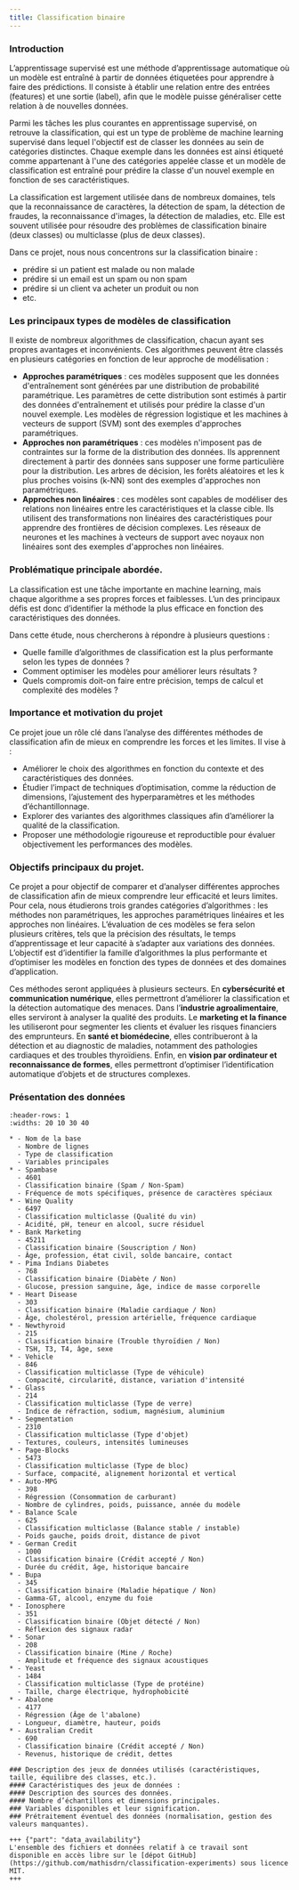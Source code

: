 ```yaml
---
title: Classification binaire
---
```


### Introduction

L’apprentissage supervisé est une méthode d’apprentissage automatique où un modèle est entraîné à partir de données étiquetées pour apprendre à faire des prédictions. Il consiste à établir une relation entre des entrées (features) et une sortie (label), afin que le modèle puisse généraliser cette relation à de nouvelles données.

Parmi les tâches les plus courantes en apprentissage supervisé, on retrouve la classification, qui est un type de problème de machine learning supervisé dans lequel l'objectif est de classer les données au sein de catégories distinctes. Chaque exemple dans les données est ainsi étiqueté comme appartenant à l'une des catégories appelée classe et un modèle de classification est entraîné pour prédire la classe d'un nouvel exemple en fonction de ses caractéristiques.

La classification est largement utilisée dans de nombreux domaines, tels que la reconnaissance de caractères, la détection de spam, la détection de fraudes, la reconnaissance d'images, la détection de maladies, etc. Elle est souvent utilisée pour résoudre des problèmes de classification binaire (deux classes) ou multiclasse (plus de deux classes).

Dans ce projet, nous nous concentrons sur la classification binaire :
- prédire si un patient est malade ou non malade
- prédire si un email est un spam ou non spam
- prédire si un client va acheter un produit ou non
- etc.

### Les principaux types de modèles de classification

Il existe de nombreux algorithmes de classification, chacun ayant ses propres avantages et inconvénients. Ces algorithmes peuvent être classés en plusieurs catégories en fonction de leur approche de modélisation :
- **Approches paramétriques** : ces modèles supposent que les données d'entraînement sont générées par une distribution de probabilité paramétrique. Les paramètres de cette distribution sont estimés à partir des données d'entraînement et utilisés pour prédire la classe d'un nouvel exemple. Les modèles de régression logistique et les machines à vecteurs de support (SVM) sont des exemples d'approches paramétriques.
- **Approches non paramétriques** : ces modèles n'imposent pas de contraintes sur la forme de la distribution des données. Ils apprennent directement à partir des données sans supposer une forme particulière pour la distribution. Les arbres de décision, les forêts aléatoires et les k plus proches voisins (k-NN) sont des exemples d'approches non paramétriques.
- **Approches non linéaires** : ces modèles sont capables de modéliser des relations non linéaires entre les caractéristiques et la classe cible. Ils utilisent des transformations non linéaires des caractéristiques pour apprendre des frontières de décision complexes. Les réseaux de neurones et les machines à vecteurs de support avec noyaux non linéaires sont des exemples d'approches non linéaires.


### Problématique principale abordée.
La classification est une tâche importante en machine learning, mais chaque algorithme a ses propres forces et faiblesses. L’un des principaux défis est donc d’identifier la méthode la plus efficace en fonction des caractéristiques des données.  

Dans cette étude, nous chercherons à répondre à plusieurs questions :  

- Quelle famille d’algorithmes de classification est la plus performante selon les types de données ?  
- Comment optimiser les modèles pour améliorer leurs résultats ?  
- Quels compromis doit-on faire entre précision, temps de calcul et complexité des modèles ?

### Importance et motivation du projet

Ce projet joue un rôle clé dans l’analyse des différentes méthodes de classification afin de mieux en comprendre les forces et les limites. Il vise à :  

- Améliorer le choix des algorithmes en fonction du contexte et des caractéristiques des données.  
- Étudier l’impact de techniques d’optimisation, comme la réduction de dimensions, l’ajustement des hyperparamètres et les méthodes d’échantillonnage.  
- Explorer des variantes des algorithmes classiques afin d’améliorer la qualité de la classification.  
- Proposer une méthodologie rigoureuse et reproductible pour évaluer objectivement les performances des modèles.


### Objectifs principaux du projet.

Ce projet a pour objectif de comparer et d’analyser différentes approches de classification afin de mieux comprendre leur efficacité et leurs limites. Pour cela, nous étudierons trois grandes catégories d’algorithmes : les méthodes non paramétriques, les approches paramétriques linéaires et les approches non linéaires. L’évaluation de ces modèles se fera selon plusieurs critères, tels que la précision des résultats, le temps d’apprentissage et leur capacité à s’adapter aux variations des données. L’objectif est d’identifier la famille d’algorithmes la plus performante et d’optimiser les modèles en fonction des types de données et des domaines d’application.  

Ces méthodes seront appliquées à plusieurs secteurs. En **cybersécurité et communication numérique**, elles permettront d’améliorer la classification et la détection automatique des menaces. Dans l’**industrie agroalimentaire**, elles serviront à analyser la qualité des produits. Le **marketing et la finance** les utiliseront pour segmenter les clients et évaluer les risques financiers des emprunteurs. En **santé et biomédecine**, elles contribueront à la détection et au diagnostic de maladies, notamment des pathologies cardiaques et des troubles thyroïdiens. Enfin, en **vision par ordinateur et reconnaissance de formes**, elles permettront d’optimiser l’identification automatique d’objets et de structures complexes.


### Présentation des données
```{list-table} Bases de données utilisées
:header-rows: 1
:widths: 20 10 30 40

* - Nom de la base
  - Nombre de lignes
  - Type de classification
  - Variables principales
* - Spambase
  - 4601
  - Classification binaire (Spam / Non-Spam)
  - Fréquence de mots spécifiques, présence de caractères spéciaux
* - Wine Quality
  - 6497
  - Classification multiclasse (Qualité du vin)
  - Acidité, pH, teneur en alcool, sucre résiduel
* - Bank Marketing
  - 45211
  - Classification binaire (Souscription / Non)
  - Âge, profession, état civil, solde bancaire, contact
* - Pima Indians Diabetes
  - 768
  - Classification binaire (Diabète / Non)
  - Glucose, pression sanguine, âge, indice de masse corporelle
* - Heart Disease
  - 303
  - Classification binaire (Maladie cardiaque / Non)
  - Âge, cholestérol, pression artérielle, fréquence cardiaque
* - Newthyroid
  - 215
  - Classification binaire (Trouble thyroïdien / Non)
  - TSH, T3, T4, âge, sexe
* - Vehicle
  - 846
  - Classification multiclasse (Type de véhicule)
  - Compacité, circularité, distance, variation d'intensité
* - Glass
  - 214
  - Classification multiclasse (Type de verre)
  - Indice de réfraction, sodium, magnésium, aluminium
* - Segmentation
  - 2310
  - Classification multiclasse (Type d'objet)
  - Textures, couleurs, intensités lumineuses
* - Page-Blocks
  - 5473
  - Classification multiclasse (Type de bloc)
  - Surface, compacité, alignement horizontal et vertical
* - Auto-MPG
  - 398
  - Régression (Consommation de carburant)
  - Nombre de cylindres, poids, puissance, année du modèle
* - Balance Scale
  - 625
  - Classification multiclasse (Balance stable / instable)
  - Poids gauche, poids droit, distance de pivot
* - German Credit
  - 1000
  - Classification binaire (Crédit accepté / Non)
  - Durée du crédit, âge, historique bancaire
* - Bupa
  - 345
  - Classification binaire (Maladie hépatique / Non)
  - Gamma-GT, alcool, enzyme du foie
* - Ionosphere
  - 351
  - Classification binaire (Objet détecté / Non)
  - Réflexion des signaux radar
* - Sonar
  - 208
  - Classification binaire (Mine / Roche)
  - Amplitude et fréquence des signaux acoustiques
* - Yeast
  - 1484
  - Classification multiclasse (Type de protéine)
  - Taille, charge électrique, hydrophobicité
* - Abalone
  - 4177
  - Régression (Âge de l'abalone)
  - Longueur, diamètre, hauteur, poids
* - Australian Credit
  - 690
  - Classification binaire (Crédit accepté / Non)
  - Revenus, historique de crédit, dettes

### Description des jeux de données utilisés (caractéristiques, taille, équilibre des classes, etc.).
#### Caractéristiques des jeux de données :
#### Description des sources des données.
#### Nombre d’échantillons et dimensions principales.
### Variables disponibles et leur signification.
### Prétraitement éventuel des données (normalisation, gestion des valeurs manquantes).

+++ {"part": "data_availability"}
L'ensemble des fichiers et données relatif à ce travail sont disponible en accès libre sur le [dépot GitHub](https://github.com/mathisdrn/classification-experiments) sous licence MIT.
+++